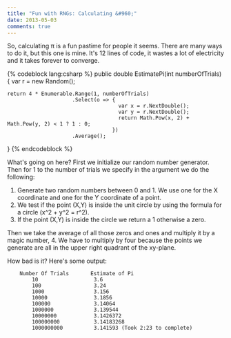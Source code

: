 ```yaml
---
title: "Fun with RNGs: Calculating &#960;"
date: 2013-05-03
comments: true
---
```


So, calculating &#960; is a fun pastime for people it seems. There are many ways to do it, but this one is mine. It's 12 lines of code, it wastes a lot of electricity and it takes forever to converge.

{% codeblock lang:csharp %}
public double EstimatePi(int numberOfTrials)
{
	var r = new Random();
	
	return 4 * Enumerable.Range(1, numberOfTrials)
					     .Select(o => {
										var x = r.NextDouble();
										var y = r.NextDouble();
										return Math.Pow(x, 2) + Math.Pow(y, 2) < 1 ? 1 : 0;
									  })
						 .Average();
}
{% endcodeblock %}

What's going on here? First we initialize our random number generator. Then for 1 to the number of trials we specify in the argument we do the following:

1. Generate two random numbers between 0 and 1. We use one for the X coordinate and one for the Y coordinate of a point.
1. We test if the point (X,Y) is inside the unit circle by using the formula for a circle (x^2 + y^2 = r^2).
1. If the point (X,Y) is inside the circle we return a 1 otherwise a zero.

Then we take the average of all those zeros and ones and multiply it by a magic number, 4. We have to multiply by four because the points we generate are all in the upper right quadrant of the xy-plane.

How bad is it? Here's some output:

		Number Of Trials       Estimate of Pi
   			10					3.6
	        100					3.24
	        1000				3.156
	        10000				3.1856
	        100000				3.14064
	        1000000				3.139544
	        10000000			3.1426372
	        100000000			3.14183268
	        1000000000			3.141593 (Took 2:23 to complete)